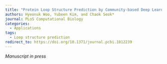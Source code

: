 ```yaml
---
title: "Protein Loop Structure Prediction by Community-based Deep Learning and its Application to Antibody CDR H3 Loop Modeling"
authors: Hyeonuk Woo, Yubeen Kim, and Chaok Seok*
journal: PLoS Computational Biology
categories:
  - Applications
tags:
  - Loop structure prediction
redirect_to: https://doi.org/10.1371/journal.pcbi.1012239
---
```

*Manuscript in press*
